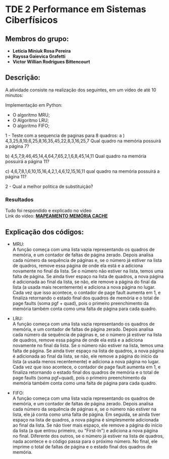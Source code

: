 # TDE 2 Performance em Sistemas Ciberfísicos
## Membros do grupo:
- **Letícia Miniuk Rosa Pereira**
- **Rayssa Gaievica Grafetti**
- **Victor Willian Rodrigues Bittencourt**
## Descrição:
A atividade consiste na realização dos seguintes, em um vídeo de até 10 minutos:

Implementação em Python:
- O algoritmo MRU;
- O Algoritmo LRU;
- O algoritmo FIFO;
  
1  - Teste com a sequencia de paginas para 8 quadros:
a ) 4,3,25,8,19,6,25,8,16,35,45,22,8,3,16,25,7
Qual quadro na memória possuirá a página 7?

 b)  4,5,7,9,46,45,14,4,64,7,65,2,1,6,8,45,14,11
Qual quadro na memória possuirá a página 11?

 c) 4,6,7,8,1,6,10,15,16,4,2,1,4,6,12,15,16,11 
qual quadro na memória possuirá a página 11?

2 - Qual a melhor politica de substituição?


### Resultados
Tudo foi respondido e explicado no vídeo <br>
Link do vídeo: **[MAPEAMENTO MEMÓRIA CACHE](https://youtu.be/d7ZrditEWv8)**



## Explicação dos códigos:
- MRU:<br>
  A função começa com uma lista vazia representando os quadros de memória, e um contador de faltas de página zerado.
  Depois analisa cada número da sequência de páginas e, se o número já estiver na lista de quadros, remove essa página de onde   ela está e a adiciona novamente no final da lista. Se o número não estiver na lista, temos uma falta de página. Se ainda       tiver espaço na lista de quadros, a nova página é adicionada ao final da lista, se não, ele remove a página do final da        lista (a usada mais recentemente) e adiciona a nova página no lugar. Cada vez que isso acontece, o contador de page fault      aumenta em 1, e finaliza retornando o estado final dos quadros de memória e o total de page faults (soma pgf + quad), pois o     primeiro preenchimento da memória também conta como uma falta de página para cada quadro.

- LRU:<br>
  A função começa com uma lista vazia representando os quadros de memória, e um contador de faltas de página zerado. Depois      analisa cada número da sequência de páginas e, se o número já estiver na lista de quadros, remove essa página de onde ela      está e a adiciona novamente no final da lista. Se o número não estiver na lista, temos uma falta de página. Se ainda tiver     espaço na lista de quadros, a nova página é adicionada ao final da lista, se não, ele remove a página do início da lista (a    usada menos recentemente) e adiciona a nova página no lugar. Cada vez que isso acontece, o contador de page fault aumenta em   1, e finaliza retornando o estado final dos quadros de memória e o total de page faults (soma pgf+quad), pois o primeiro       preenchimento da memória também conta como uma falta de página para cada quadro.

- FIFO:<br>
  A função começa com uma lista vazia representando os quadros de memória, e um contador de faltas de página zerado. Depois      analisa cada número da sequência de páginas e, se o número não estiver na lista, ele já conta como uma falta de página. Em     seguida, se ainda tiver espaço na lista de quadros, a nova página é simplesmente adicionada ao final da lista. Se não tiver    mais espaço, ele remove a página do início da lista (a que entrou primeiro, ou "First-In") e adiciona a nova página no         final. Diferente dos outros, se o número já estiver na lista de quadros, nada acontece e o código passa para o próximo         número. No final, ele imprime o total de faltas de página e o estado final dos quadros de memória.



